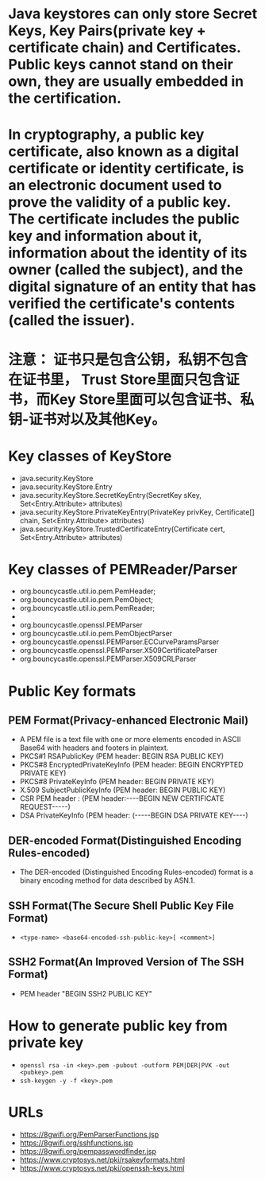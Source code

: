 # Java keystores can only store Secret Keys, Key Pairs(private key + certificate chain) and Certificates. Public keys cannot stand on their own, they are usually embedded in the certification.

# In cryptography, a public key certificate, also known as a digital certificate or identity certificate, is an electronic document used to prove the validity of a public key. The certificate includes the public key and information about it, information about the identity of its owner (called the subject), and the digital signature of an entity that has verified the certificate's contents (called the issuer).

# 注意： 证书只是包含公钥，私钥不包含在证书里， Trust Store里面只包含证书，而Key Store里面可以包含证书、私钥-证书对以及其他Key。

# Key classes of KeyStore
- java.security.KeyStore
- java.security.KeyStore.Entry
- java.security.KeyStore.SecretKeyEntry(SecretKey sKey, Set<Entry.Attribute> attributes)
- java.security.KeyStore.PrivateKeyEntry(PrivateKey privKey, Certificate[] chain, Set<Entry.Attribute> attributes)
- java.security.KeyStore.TrustedCertificateEntry(Certificate cert, Set<Entry.Attribute> attributes)

# Key classes of PEMReader/Parser
- org.bouncycastle.util.io.pem.PemHeader;
- org.bouncycastle.util.io.pem.PemObject;
- org.bouncycastle.util.io.pem.PemReader;
- 
- org.bouncycastle.openssl.PEMParser
- org.bouncycastle.util.io.pem.PemObjectParser
- org.bouncycastle.openssl.PEMParser.ECCurveParamsParser
- org.bouncycastle.openssl.PEMParser.X509CertificateParser
- org.bouncycastle.openssl.PEMParser.X509CRLParser

# Public Key formats
## PEM Format(Privacy-enhanced Electronic Mail)
- A PEM file is a text file with one or more elements encoded in ASCII Base64 with headers and footers in plaintext.
- PKCS#1 RSAPublicKey (PEM header: BEGIN RSA PUBLIC KEY)
- PKCS#8 EncryptedPrivateKeyInfo (PEM header: BEGIN ENCRYPTED PRIVATE KEY)
- PKCS#8 PrivateKeyInfo (PEM header: BEGIN PRIVATE KEY)
- X.509 SubjectPublicKeyInfo (PEM header: BEGIN PUBLIC KEY)
- CSR PEM header : (PEM header:----BEGIN NEW CERTIFICATE REQUEST-----)
- DSA PrivateKeyInfo (PEM header: (-----BEGIN DSA PRIVATE KEY----)
## DER-encoded Format(Distinguished Encoding Rules-encoded)
- The DER-encoded (Distinguished Encoding Rules-encoded) format is a binary encoding method for data described by ASN.1.
## SSH Format(The Secure Shell Public Key File Format)
- `<type-name> <base64-encoded-ssh-public-key>[ <comment>]`
## SSH2 Format(An Improved Version of The SSH Format)
- PEM header "BEGIN SSH2 PUBLIC KEY"

# How to generate public key from private key
- `openssl rsa -in <key>.pem -pubout -outform PEM|DER|PVK -out <pubkey>.pem`
- `ssh-keygen -y -f <key>.pem`

# URLs
- https://8gwifi.org/PemParserFunctions.jsp
- https://8gwifi.org/sshfunctions.jsp
- https://8gwifi.org/pempasswordfinder.jsp
- https://www.cryptosys.net/pki/rsakeyformats.html
- https://www.cryptosys.net/pki/openssh-keys.html